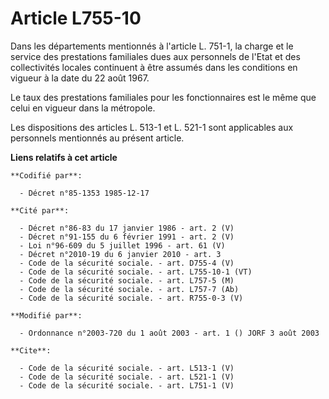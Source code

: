 # Article L755-10

Dans les départements mentionnés à l'article L. 751-1, la charge et le service des prestations familiales dues aux personnels
de l'Etat et des collectivités locales continuent à être assumés dans les conditions en vigueur à la date du 22 août 1967. 

Le taux des prestations familiales pour les fonctionnaires est le même que celui en vigueur dans la métropole. 

Les dispositions des articles L. 513-1 et L. 521-1 sont applicables aux personnels mentionnés au présent article.

**Liens relatifs à cet article**

	**Codifié par**:

	  - Décret n°85-1353 1985-12-17

	**Cité par**:

	  - Décret n°86-83 du 17 janvier 1986 - art. 2 (V)
	  - Décret n°91-155 du 6 février 1991 - art. 2 (V)
	  - Loi n°96-609 du 5 juillet 1996 - art. 61 (V)
	  - Décret n°2010-19 du 6 janvier 2010 - art. 3
	  - Code de la sécurité sociale. - art. D755-4 (V)
	  - Code de la sécurité sociale. - art. L755-10-1 (VT)
	  - Code de la sécurité sociale. - art. L757-5 (M)
	  - Code de la sécurité sociale. - art. L757-7 (Ab)
	  - Code de la sécurité sociale. - art. R755-0-3 (V)

	**Modifié par**:

	  - Ordonnance n°2003-720 du 1 août 2003 - art. 1 () JORF 3 août 2003

	**Cite**:

	  - Code de la sécurité sociale. - art. L513-1 (V)
	  - Code de la sécurité sociale. - art. L521-1 (V)
	  - Code de la sécurité sociale. - art. L751-1 (V)
